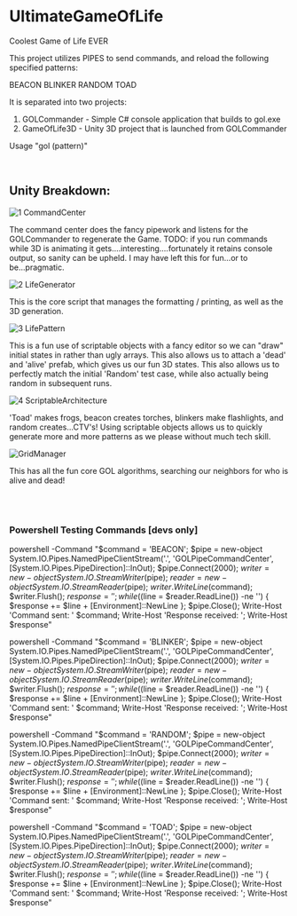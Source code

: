 # UltimateGameOfLife
Coolest Game of Life EVER

This project utilizes PIPES to send commands, and reload the following specified patterns:

BEACON
BLINKER
RANDOM
TOAD

It is separated into two projects:
1. GOLCommander - Simple C# console application that builds to gol.exe
2. GameOfLife3D - Unity 3D project that is launched from GOLCommander

Usage
"gol (pattern)"

<br/>

## Unity Breakdown:

![1 CommandCenter](https://github.com/user-attachments/assets/06655976-7af6-4654-a068-4cfea04734b5)

The command center does the fancy pipework and listens for the GOLCommander to regenerate the Game.
TODO: if you run commands while 3D is animating it gets....interesting....fortunately it retains console output, so sanity 
can be upheld. I may have left this for fun...or to be...pragmatic.

![2  LifeGenerator](https://github.com/user-attachments/assets/71bc6623-7dc5-4e2b-a581-1548b4c433a9)

This is the core script that manages the formatting / printing, as well as the 3D generation.

![3  LifePattern](https://github.com/user-attachments/assets/18d09427-7db4-44e1-8a83-75099b4c43ae)

This is a fun use of scriptable objects with a fancy editor so we can "draw" initial states in rather than ugly arrays.
This also allows us to attach a 'dead' and 'alive' prefab, which gives us our fun 3D states. 
This also allows us to perfectly match the initial 'Random' test case, while also actually being random in subsequent runs.

![4 ScriptableArchitecture](https://github.com/user-attachments/assets/3be3807f-d384-4df2-8d16-d9bd58e40f29)

'Toad' makes frogs, beacon creates torches, blinkers make flashlights, and random creates...CTV's!
Using scriptable objects allows us to quickly generate more and more patterns as we please without much tech skill.

![GridManager](https://github.com/user-attachments/assets/6f1da73b-04ac-4bb0-83ba-b096e197feb3)

This has all the fun core GOL algorithms, searching our neighbors for who is alive and dead!

<br />
<br />

### Powershell Testing Commands [devs only]

powershell -Command "$command = 'BEACON'; $pipe = new-object System.IO.Pipes.NamedPipeClientStream('.', 'GOLPipeCommandCenter', [System.IO.Pipes.PipeDirection]::InOut); $pipe.Connect(2000); $writer = new-object System.IO.StreamWriter($pipe); $reader = new-object System.IO.StreamReader($pipe); $writer.WriteLine($command); $writer.Flush(); $response = ''; while (($line = $reader.ReadLine()) -ne '<EOF>') { $response += $line + [Environment]::NewLine }; $pipe.Close(); Write-Host 'Command sent: ' $command; Write-Host 'Response received: '; Write-Host $response"

powershell -Command "$command = 'BLINKER'; $pipe = new-object System.IO.Pipes.NamedPipeClientStream('.', 'GOLPipeCommandCenter', [System.IO.Pipes.PipeDirection]::InOut); $pipe.Connect(2000); $writer = new-object System.IO.StreamWriter($pipe); $reader = new-object System.IO.StreamReader($pipe); $writer.WriteLine($command); $writer.Flush(); $response = ''; while (($line = $reader.ReadLine()) -ne '<EOF>') { $response += $line + [Environment]::NewLine }; $pipe.Close(); Write-Host 'Command sent: ' $command; Write-Host 'Response received: '; Write-Host $response"

powershell -Command "$command = 'RANDOM'; $pipe = new-object System.IO.Pipes.NamedPipeClientStream('.', 'GOLPipeCommandCenter', [System.IO.Pipes.PipeDirection]::InOut); $pipe.Connect(2000); $writer = new-object System.IO.StreamWriter($pipe); $reader = new-object System.IO.StreamReader($pipe); $writer.WriteLine($command); $writer.Flush(); $response = ''; while (($line = $reader.ReadLine()) -ne '<EOF>') { $response += $line + [Environment]::NewLine }; $pipe.Close(); Write-Host 'Command sent: ' $command; Write-Host 'Response received: '; Write-Host $response"

powershell -Command "$command = 'TOAD'; $pipe = new-object System.IO.Pipes.NamedPipeClientStream('.', 'GOLPipeCommandCenter', [System.IO.Pipes.PipeDirection]::InOut); $pipe.Connect(2000); $writer = new-object System.IO.StreamWriter($pipe); $reader = new-object System.IO.StreamReader($pipe); $writer.WriteLine($command); $writer.Flush(); $response = ''; while (($line = $reader.ReadLine()) -ne '<EOF>') { $response += $line + [Environment]::NewLine }; $pipe.Close(); Write-Host 'Command sent: ' $command; Write-Host 'Response received: '; Write-Host $response"


